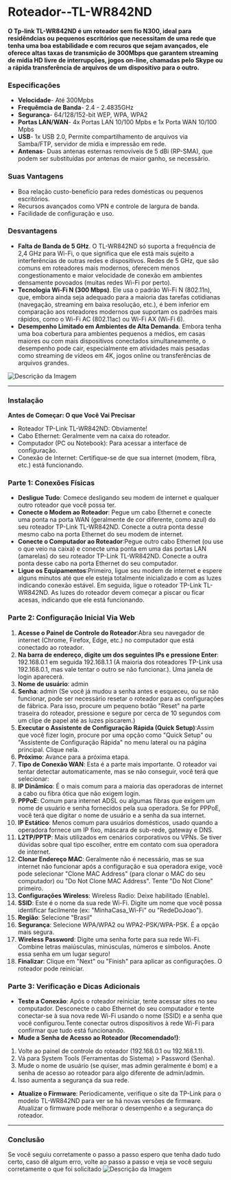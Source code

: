 # Roteador--TL-WR842ND
**O Tp-link TL-WR842ND é um roteador sem fio N300, ideal para residêndcias ou pequenos escritórios que necessitam de uma rede que tenha uma boa estabilidade e com recuros que sejam avançados, ele oferece altas taxas de transmição de 300Mbps que garantem streaming de mídia HD livre de interrupções, jogos on-line, chamadas pelo Skype ou a rápida transferência de arquivos de um dispositivo para o outro.**


### Especificações 
- **Velocidade**- Até 300Mpbs
- **Frequêmcia de Banda**- 2.4 - 2.4835GHz
- **Segurança**- 64/128/152-bit WEP, WPA, WPA2
- **Portas LAN/WAN**- 4x Portas LAN 10/100 Mpbs e 1x Porta WAN 10/100 Mpbs 
- **USB**- 1x USB 2.0, Permite compartilhamento de arquivos via Samba/FTP, servidor de mídia e impressão em rede.
- **Antenas**- Duas antenas esternas removíveis de 5 dBi (RP-SMA), que podem ser substituídas por antenas de maior ganho, se necessário.


### Suas Vantagens
- Boa relação custo-benefício para redes domésticas ou pequenos escritórios.
- Recursos avançados como VPN e controle de largura de banda.
- Facilidade de configuração e uso.

### Desvantagens 
- **Falta de Banda de 5 GHz**. O TL-WR842ND só suporta a frequência de 2,4 GHz para Wi-Fi, o que significa que ele está mais sujeito a interferências de outras redes e dispositivos. Redes de 5 GHz, que são comuns em roteadores mais modernos, oferecem menos congestionamento e maior velocidade de conexão em ambientes densamente povoados (muitas redes Wi-Fi por perto).
- **Tecnologia Wi-Fi N (300 Mbps)**. Ele usa o padrão Wi-Fi N (802.11n), que, embora ainda seja adequado para a maioria das tarefas cotidianas (navegação, streaming em baixa resolução, etc.), é bem inferior em comparação aos roteadores modernos que suportam os padrões mais rápidos, como o Wi-Fi AC (802.11ac) ou Wi-Fi AX (Wi-Fi 6).
-   **Desempenho Limitado em Ambientes de Alta Demanda**. Embora tenha uma boa cobertura para ambientes pequenos a médios, em casas maiores ou com mais dispositivos conectados simultaneamente, o desempenho pode cair, especialmente em atividades mais pesadas como streaming de vídeos em 4K, jogos online ou transferências de arquivos grandes.

  ![Descrição da Imagem](https://http2.mlstatic.com/D_NQ_NP_405201-MLB20294200013_052015-O.webp)

***
  
  ### Instalação 
  **Antes de Começar: O que Você Vai Precisar**
- Roteador TP-Link TL-WR842ND: Obviamente!
- Cabo Ethernet: Geralmente vem na caixa do roteador.
- Computador (PC ou Notebook): Para acessar a interface de configuração.
- Conexão de Internet: Certifique-se de que sua internet (modem, fibra, etc.) está funcionando.


### Parte 1: Conexões Físicas
- **Desligue Tudo**: Comece desligando seu modem de internet e qualquer outro roteador que você possa ter.
- **Conecte o Modem ao Roteador**: Pegue um cabo Ethernet e conecte uma ponta na porta WAN (geralmente de cor diferente, como azul) do seu roteador TP-Link TL-WR842ND.
Conecte a outra ponta desse mesmo cabo na porta Ethernet do seu modem de internet.
- **Conecte o Computador ao Roteador**:Pegue outro cabo Ethernet (ou use o que veio na caixa) e conecte uma ponta em uma das portas LAN (amarelas) do seu roteador TP-Link TL-WR842ND.
Conecte a outra ponta desse cabo na porta Ethernet do seu computador.
- **Ligue os Equipamentos**:Primeiro, ligue seu modem de internet e espere alguns minutos até que ele esteja totalmente inicializado e com as luzes indicando conexão estável.
Em seguida, ligue o roteador TP-Link TL-WR842ND. As luzes do roteador devem começar a piscar ou ficar acesas, indicando que ele está funcionando.

### Parte 2: Configuração Inicial Via Web
1. **Acesse o Painel de Controle do Roteador**:Abra seu navegador de internet (Chrome, Firefox, Edge, etc.) no computador que está conectado ao roteador.
2. **Na barra de endereço, digite um dos seguintes IPs e pressione Enter**: 192.168.0.1 em seguida 192.168.1.1 (A maioria dos roteadores TP-Link usa 192.168.0.1, mas vale tentar o outro se não funcionar.). Uma janela de login aparecerá.
3. **Nome de usuário**: admin
4. **Senha**: admin (Se você já mudou a senha antes e esqueceu, ou se não funcionar, pode ser necessário resetar o roteador para as configurações de fábrica. Para isso, procure um pequeno botão "Reset" na parte traseira do roteador, pressione e segure por cerca de 10 segundos com um clipe de papel até as luzes piscarem.)
5. **Executar o Assistente de Configuração Rápida (Quick Setup)**:Assim que você fizer login, procure por uma opção como "Quick Setup" ou "Assistente de Configuração Rápida" no menu lateral ou na página principal. Clique nela.
6. **Próximo**: Avance para a próxima etapa.
7. **Tipo de Conexão WAN**: Esta é a parte mais importante. O roteador vai tentar detectar automaticamente, mas se não conseguir, você terá que selecionar:
8. **IP Dinâmico**: É o mais comum para a maioria das operadoras de internet a cabo ou fibra ótica que não exigem login.
9. **PPPoE**: Comum para internet ADSL ou algumas fibras que exigem um nome de usuário e senha fornecidos pela sua operadora. Se for PPPoE, você terá que digitar o nome de usuário e a senha da sua internet.
10. **IP Estático**: Menos comum para usuários domésticos, usado quando a operadora fornece um IP fixo, máscara de sub-rede, gateway e DNS.
11. **L2TP/PPTP**: Mais utilizados em cenários corporativos ou VPNs. Se tiver dúvidas sobre qual tipo escolher, entre em contato com sua operadora de internet.
12. **Clonar Endereço MAC**: Geralmente não é necessário, mas se sua internet não funcionar após a configuração e sua operadora exige, você pode selecionar "Clone MAC Address" (para clonar o MAC do seu computador) ou "Do Not Clone MAC Address". Tente "Do Not Clone" primeiro.
13. **Configurações Wireless**: Wireless Radio: Deixe habilitado (Enable).
14. **SSID**: Este é o nome da sua rede Wi-Fi. Digite um nome que você possa identificar facilmente (ex: "MinhaCasa_Wi-Fi" ou "RedeDoJoao").
15. **Região**: Selecione "Brasil" 
16. **Segurança**: Selecione WPA/WPA2 ou WPA2-PSK/WPA-PSK. É a opção mais segura.
17. **Wireless Password**: Digite uma senha forte para sua rede Wi-Fi. Combine letras maiúsculas, minúsculas, números e símbolos. Anote essa senha em um lugar seguro!
18. **Finalizar**: Clique em "Next" ou "Finish" para aplicar as configurações. O roteador pode reiniciar.


### Parte 3: Verificação e Dicas Adicionais
- **Teste a Conexão**: Após o roteador reiniciar, tente acessar sites no seu computador. Desconecte o cabo Ethernet do seu computador e tente conectar-se à sua nova rede Wi-Fi usando o nome (SSID) e a senha que você configurou.Tente conectar outros dispositivos à rede Wi-Fi para confirmar que tudo está funcionando.
- **Mude a Senha de Acesso ao Roteador (Recomendado!)**:
1. Volte ao painel de controle do roteador (192.168.0.1 ou 192.168.1.1).
2. Vá para System Tools (Ferramentas do Sistema) > Password (Senha).
3. Mude o nome de usuário (se quiser, mas admin geralmente é bom) e a senha de acesso ao roteador para algo diferente de admin/admin.
4. Isso aumenta a segurança da sua rede.
- **Atualize o Firmware**: Periodicamente, verifique o site da TP-Link para o modelo TL-WR842ND para ver se há novas versões de firmware. Atualizar o firmware pode melhorar o desempenho e a segurança do roteador.

***

### Conclusão 
Se você seguiu corretamente o passo a passo espero que tenha dado tudo certo, caso dê algum erro, volte ao passo a passo e veja se você seguiu corretamente o que foi solicitado
![Descrição da Imagem](https://i.ytimg.com/vi/rkey0Bo1IoQ/maxresdefault.jpg)
